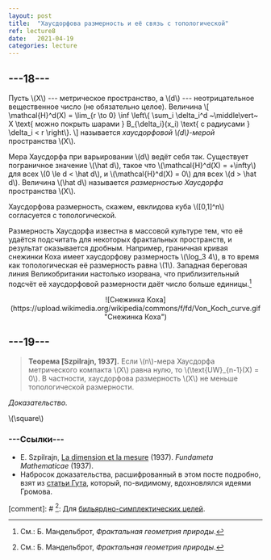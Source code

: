 ```yaml
---
layout: post
title:  "Хаусдорфова размерность и её связь с топологической"
ref: lecture8
date:   2021-04-19
categories: lecture
---
```


## ---18---

Пусть \\(X\\) --- метрическое пространство, а \\(d\\) --- неотрицательное вещественное число (не обязательно целое). Величина
\\[
\mathcal{H}^d(X) = \lim_{r \to 0} \inf \left\\{ \sum_i \delta_i^d ~\middle\vert~ X \text{ можно покрыть шарами } B_{\delta_i}(x_i) \text{ с радиусами } \delta_i < r \right\\}.
\\]
называется _хаусдорфовой \\(d\\)-мерой_ пространства \\(X\\).

Мера Хаусдорфа при варьировании \\(d\\) ведёт себя так. Существует пограничное значение \\(\hat d\\), такое что \\(\mathcal{H}^d(X) = +\infty\\) для всех \\(0 \le d < \hat d\\), и \\(\mathcal{H}^d(X) = 0\\) для всех \\(d > \hat d\\). Величина \\(\hat d\\) называется _размерностью Хаусдорфа_ пространства \\(X\\).

Хаусдорфова размерность, скажем, евклидова куба \\([0,1]^n\\) согласуется с топологической.

Размерность Хаусдорфа известна в массовой культуре тем, что её удаётся подсчитать для некоторых фрактальных пространств, и результат оказывается дробным. Например, граничная кривая снежинки Коха имеет хаусдорфову размерность \\(\log_3 4\\), в то время как топологическая её размерность равна \\(1\\). Западная береговая линия Великобритании настолько изорвана, что приблизительный подсчёт её хаусдорфовой размерности даёт число больше единицы.[^1]

<span style="display:block;text-align:center">
![Снежинка Коха](https://upload.wikimedia.org/wikipedia/commons/f/fd/Von_Koch_curve.gif "Снежинка Коха")
</span>


## ---19---

> **Теорема [Szpilrajn, 1937].** Если \\(n\\)-мера Хаусдорфа метрического компакта \\(X\\) равна нулю, то \\(\text{UW}_{n-1}(X) = 0\\). В частности, хаусдорфова размерность \\(X\\) не меньше топологической размерности.

_Доказательство._

\\(\square\\)


### ---Ссылки---
* E. Szpilrajn, [La dimension et la mesure](http://matwbn.icm.edu.pl/ksiazki/fm/fm28/fm28111.pdf) (1937). _Fundameta Mathematicae_ (1937).
* Набросок доказательства, расшифрованный в этом посте подробно, взят из [статьи Гута](https://dspace.mit.edu/bitstream/handle/1721.1/110192/Guth_Volumes%20of%20balls.pdf), который, по-видимому, вдохновлялся идеями Громова.

[^1]: См.: Б. Мандельброт, _Фрактальная геометрия природы_.

[^2]: 

[comment]: # [^1]: Для [бильярдно-симплектических целей](https://academic.oup.com/imrn/article/2020/7/1957/4976243).